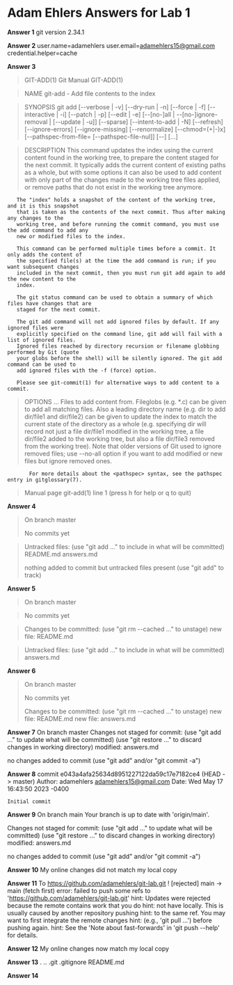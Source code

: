 # Adam Ehlers Answers for Lab 1

**Answer 1**
git version 2.34.1


**Answer 2**
user.name=adamehlers
user.email=adamehlers15@gmail.com
credential.helper=cache

**Answer 3**

>GIT-ADD(1)                                   Git Manual                                  GIT-ADD(1)

>NAME
>       git-add - Add file contents to the index

>SYNOPSIS
       git add [--verbose | -v] [--dry-run | -n] [--force | -f] [--interactive | -i] [--patch | -p]
                 [--edit | -e] [--[no-]all | --[no-]ignore-removal | [--update | -u]] [--sparse]
                 [--intent-to-add | -N] [--refresh] [--ignore-errors] [--ignore-missing] [--renormalize]
                 [--chmod=(+|-)x] [--pathspec-from-file=<file> [--pathspec-file-nul]]
                 [--] [<pathspec>...]

>DESCRIPTION
       This command updates the index using the current content found in the working tree, to
       prepare the content staged for the next commit. It typically adds the current content of
       existing paths as a whole, but with some options it can also be used to add content with
       only part of the changes made to the working tree files applied, or remove paths that do not
       exist in the working tree anymore.

       The "index" holds a snapshot of the content of the working tree, and it is this snapshot
       that is taken as the contents of the next commit. Thus after making any changes to the
       working tree, and before running the commit command, you must use the add command to add any
       new or modified files to the index.

       This command can be performed multiple times before a commit. It only adds the content of
       the specified file(s) at the time the add command is run; if you want subsequent changes
       included in the next commit, then you must run git add again to add the new content to the
       index.

       The git status command can be used to obtain a summary of which files have changes that are
       staged for the next commit.

       The git add command will not add ignored files by default. If any ignored files were
       explicitly specified on the command line, git add will fail with a list of ignored files.
       Ignored files reached by directory recursion or filename globbing performed by Git (quote
       your globs before the shell) will be silently ignored. The git add command can be used to
       add ignored files with the -f (force) option.

       Please see git-commit(1) for alternative ways to add content to a commit.

>OPTIONS
       <pathspec>...
           Files to add content from. Fileglobs (e.g.  *.c) can be given to add all matching files.
           Also a leading directory name (e.g.  dir to add dir/file1 and dir/file2) can be given to
           update the index to match the current state of the directory as a whole (e.g. specifying
           dir will record not just a file dir/file1 modified in the working tree, a file dir/file2
           added to the working tree, but also a file dir/file3 removed from the working tree).
           Note that older versions of Git used to ignore removed files; use --no-all option if you
           want to add modified or new files but ignore removed ones.

           For more details about the <pathspec> syntax, see the pathspec entry in gitglossary(7).
>Manual page git-add(1) line 1 (press h for help or q to quit)


**Answer 4**
>On branch master
>
>No commits yet

>Untracked files:
>  (use "git add <file>..." to include in what will be committed)
>        README.md
>        answers.md
>
>nothing added to commit but untracked files present (use "git add" to track)


**Answer 5**
>On branch master

>No commits yet

>Changes to be committed:
>  (use "git rm --cached <file>..." to unstage)
>        new file:   README.md

>Untracked files:
>  (use "git add <file>..." to include in what will be committed)
>        answers.md


**Answer 6**
>On branch master
>
>No commits yet
>
>Changes to be committed:
>  (use "git rm --cached <file>..." to unstage)
>        new file:   README.md
>        new file:   answers.md


**Answer 7**
On branch master
Changes not staged for commit:
  (use "git add <file>..." to update what will be committed)
  (use "git restore <file>..." to discard changes in working directory)
        modified:   answers.md

no changes added to commit (use "git add" and/or "git commit -a")


**Answer 8**
commit e043a4afa25634d8951227122da59c17e7182ce4 (HEAD -> master)
Author: adamehlers <adamehlers15@gmail.com>
Date:   Wed May 17 16:43:50 2023 -0400

    Initial commit


**Answer 9**
On branch main
Your branch is up to date with 'origin/main'.

Changes not staged for commit:
  (use "git add <file>..." to update what will be committed)
  (use "git restore <file>..." to discard changes in working directory)
        modified:   answers.md

no changes added to commit (use "git add" and/or "git commit -a")


**Answer 10**
My online changes did not match my local copy


**Answer 11**
To https://github.com/adamehlers/git-lab.git
 ! [rejected]        main -> main (fetch first)
error: failed to push some refs to 'https://github.com/adamehlers/git-lab.git'
hint: Updates were rejected because the remote contains work that you do
hint: not have locally. This is usually caused by another repository pushing
hint: to the same ref. You may want to first integrate the remote changes
hint: (e.g., 'git pull ...') before pushing again.
hint: See the 'Note about fast-forwards' in 'git push --help' for details.


**Answer 12**
My online changes now match my local copy


**Answer 13**
.  ..  .git  .gitignore  README.md


**Answer 14**